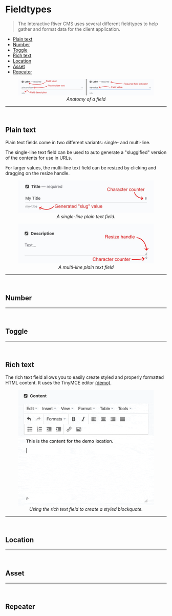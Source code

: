 <h1>Fieldtypes</h1>

> The Interactive River CMS uses several different fieldtypes to help gather and format data for the client application.

- [Plain text](#plain-text)
- [Number](#number)
- [Toggle](#toggle)
- [Rich text](#rich-text)
- [Location](#location)
- [Asset](#asset)
- [Repeater](#repeater)

<figure align="center">
<img src="./assets/field-anatomy.jpg" width="924">
<figcaption><em>Anatomy of a field</em></figcaption>
</figure>

---
<br>

## Plain text

Plain text fields come in two different variants: single- and multi-line.

The single-line text field can be used to auto generate a "sluggified" version of the contents for use in URLs.

For larger values, the multi-line text field can be resized by clicking and dragging on the resize handle.

<figure align="center">
<img src="./assets/plain-text.jpg" width="460">
<figcaption><em>A single-line plain text field.</em></figcaption>
</figure>

<figure align="center">
<img src="./assets/plain-text-multi.jpg" width="460
">
<figcaption><em>A multi-line plain text field</em></figcaption>

</figure>

---
<br>

## Number

---
<br>

## Toggle

---
<br>

## Rich text

The rich text field allows you to easily create styled and properly formatted HTML content. It uses the TinyMCE editor [(demo)](https://www.tiny.cloud/docs/demo/basic-example/).

<figure align="center">
<img src="./assets/rich-blockquote.gif" width="480" alt="Demonstration of how to style a blockquote"/>
<figcaption><em>Using the rich text field to create a styled blockquote.</em></figcaption>
</figure>

---
<br>

## Location

---
<br>

## Asset

---
<br>

## Repeater